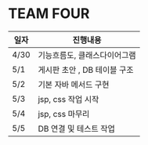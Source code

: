 # TEAM FOUR


| 일자   | 진행내용               |
|------|--------------------|
| 4/30 | 기능흐름도, 클래스다이어그램    |
| 5/1  | 게시판 초안 , DB 테이블 구조 |
| 5/2  | 기본 자바 메서드 구현       |
| 5/3  | jsp, css 작업 시작     |
| 5/4  | jsp, css 마무리       |
| 5/5  | DB 연결 및 테스트 작업     |
